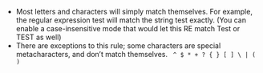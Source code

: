 - Most letters and characters will simply match themselves. For example, the regular expression test will match the string test exactly. (You can enable a case-insensitive mode that would let this RE match Test or TEST as well)
- There are exceptions to this rule; some characters are special metacharacters, and don’t match themselves. `` ^ $ * + ? { } [ ] \ | ( )``